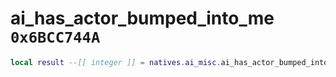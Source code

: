 # ai_has_actor_bumped_into_me `0x6BCC744A`

```lua
local result --[[ integer ]] = natives.ai_misc.ai_has_actor_bumped_into_me(_unk0 --[[ integer ]], _unk1 --[[ integer ]], _unk2 --[[ integer ]])
```
